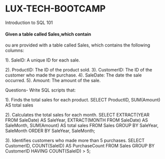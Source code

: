 # LUX-TECH-BOOTCAMP
Introduction to SQL 101
#### Given a table called Sales,which contain
 ou are provided with a table called Sales, which contains the following columns:

1). SaleID: A unique ID for each sale.

2). ProductID: The ID of the product sold.
3). CustomerID: The ID of the customer who made the purchase.
4). SaleDate: The date the sale occurred.
5). Amount: The amount of the sale.

Questions- Write SQL scripts that:

1). Finds the total sales for each product.
     SELECT ProductID, SUM(Amount) AS total sales

2). Calculates the total sales for each month.
SELECT 
    EXTRACT(YEAR FROM SaleDate) AS SaleYear, 
    EXTRACT(MONTH FROM SaleDate) AS SaleMonth, 
    SUM(Amount) AS total sales
FROM Sales
GROUP BY SaleYear, SaleMonth
ORDER BY SaleYear, SaleMonth;


3). Identifies customers who made more than 5 purchases.
SELECT CustomerID, COUNT(SaleID) AS PurchaseCount
FROM Sales
GROUP BY CustomerID
HAVING COUNT(SaleID) > 5;

